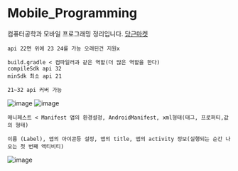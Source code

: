 # Mobile_Programming
컴퓨터공학과 모바일 프로그래밍 정리입니다.
[당근마켓](https://devforyou.tistory.com/92)
```
api 22면 위에 23 24를 가능 오래된건 지원x

build.gradle < 컴파일러과 같은 역할(더 많은 역할을 한다)
compileSdk api 32
minSdk 최소 api 21

21~32 api 커버 가능
```
![image](https://github.com/wonttan/Mobile_Programming/assets/58906858/ed70a05c-fc05-4ff1-b682-66a6be66716b)
![image](https://github.com/wonttan/Mobile_Programming/assets/58906858/6607a4a1-4936-4ebf-88e1-5a0e8f4ff00e)
```
매니페스트 < Manifest 앱의 환경설정, AndroidManifest, xml형태(태그, 프로퍼티,값의 형태)

이름 (Label), 앱의 아이콘등 설정, 앱의 title, 앱의 activity 정보(실행되는 순간 나오는 첫 번째 액티비티)
```
![image](https://github.com/wonttan/Mobile_Programming/assets/58906858/60aefbc8-2f24-48a1-8c35-b03d5e39e803)
